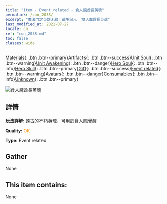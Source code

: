 ```yaml
---
title: "Item - Event related - 食人魔酋長英魂"
permalink: /con_2038/
excerpt: "魔法门之英雄无敌：战争纪元  食人魔酋長英魂"
last_modified_at: 2021-07-27
locale: cn
ref: "con_2038.md"
toc: false
classes: wide
---
```

 [Materials](/ItemsCN/){: .btn .btn--primary}[Artifacts](/ItemsCN/Artifacts/){: .btn .btn--success}[Unit Soul](/ItemsCN/UnitSoul/){: .btn .btn--warning}[Unit Awakening](/ItemsCN/UnitAwakening/){: .btn .btn--danger}[Hero Soul](/ItemsCN/HeroSoul/){: .btn .btn--info}[Hero Skill](/ItemsCN/HeroSkill/){: .btn .btn--primary}[Gift](/ItemsCN/Gift/){: .btn .btn--success}[Event related](/ItemsCN/Events/){: .btn .btn--warning}[Avatars](/ItemsCN/Avatars/){: .btn .btn--danger}[Consumables](/ItemsCN/Consumables/){: .btn .btn--info}[Unknown](/ItemsCN/Unknown/){: .btn .btn--primary}

 ![食人魔酋長英魂](/images/t/juexing_404.png)

## 詳情
 **玩法詳解:** 遠古的不朽英魂，可用於食人魔覺醒

 **Quality:** <span style="color: #FF8C00">OK</span>

 **Type:** Event related

## Gather

  None

## This item contains:

  None

